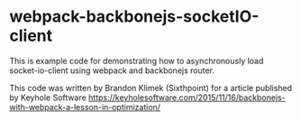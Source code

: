 # webpack-backbonejs-socketIO-client
This is example code for demonstrating how to asynchronously load socket-io-client using webpack and backbonejs router.

This code was written by Brandon Klimek (Sixthpoint) for a article published by Keyhole Software https://keyholesoftware.com/2015/11/16/backbonejs-with-webpack-a-lesson-in-optimization/
